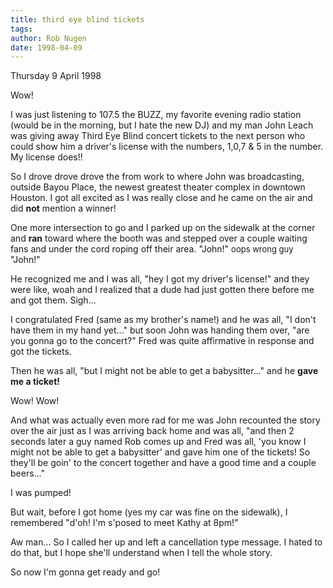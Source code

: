 ```yaml
---
title: third eye blind tickets
tags: 
author: Rob Nugen
date: 1998-04-09
---
```


<title>Third Eye Blind tickets</title>

<p class=date>Thursday 9 April 1998</p>
<p>
Wow!
<p>
I was just listening to 107.5 the BUZZ, my favorite evening radio station (would be in the morning, but I hate the new DJ) and my man John Leach was giving away Third Eye Blind concert tickets to the next person who could show him a driver's license with the numbers, 1,0,7 & 5 in the number.  My license does!!
<p>
So I drove drove drove the from work to where John was broadcasting, outside Bayou Place, the newest greatest theater complex in downtown Houston.  I got all excited as I was really close and he came on the air and did <b>not</b> mention a winner!
<p>
One more intersection to go and I parked up on the sidewalk at the corner and <b>ran</b> toward where the booth was and stepped over a couple waiting fans and under the cord roping off their area.  "John!"  <font size=-1>oops wrong guy</font> "John!" 
<p>
He recognized me and I was all, "hey I got my driver's license!" and they were like, woah and I realized that a dude had just gotten there before me and got them. Sigh...
<p>
I congratulated Fred (same as my brother's name!) and he was all, "I don't have them in my hand yet..." but soon John was handing them over, "are you gonna go to the concert?"  Fred was quite affirmative in response and got the tickets.
<p>
Then he was all, "but I might not be able to get a babysitter..." and he <b>gave me a ticket!</b>
<p>
Wow! Wow!
<p>
And what was actually even more rad for me was John recounted the story over the air just as I was arriving back home and was all, "and then 2 seconds later a guy named Rob comes up and Fred was all, 'you know I might not be able to get a babysitter' and gave him one of the tickets!  So they'll be goin' to the concert together and have a good time and a couple beers..."
<p>
I was pumped!
<p>
But wait, before I got home (yes my car was fine on the sidewalk), I remembered "d'oh!  I'm s'posed to meet Kathy at 8pm!"
<p>
Aw man...  So I called her up and left a cancellation type message.  I hated to do that, but I hope she'll understand when I tell the whole story.
<p>
So now I'm gonna get ready and go!
</p>
